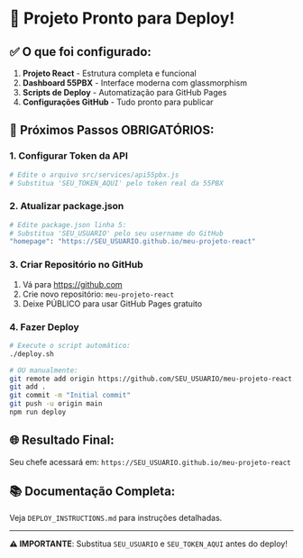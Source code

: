 # 🚀 Projeto Pronto para Deploy!

## ✅ O que foi configurado:

1. **Projeto React** - Estrutura completa e funcional
2. **Dashboard 55PBX** - Interface moderna com glassmorphism
3. **Scripts de Deploy** - Automatização para GitHub Pages
4. **Configurações GitHub** - Tudo pronto para publicar

## 🎯 Próximos Passos OBRIGATÓRIOS:

### 1. Configurar Token da API
```bash
# Edite o arquivo src/services/api55pbx.js
# Substitua 'SEU_TOKEN_AQUI' pelo token real da 55PBX
```

### 2. Atualizar package.json
```bash
# Edite package.json linha 5:
# Substitua 'SEU_USUARIO' pelo seu username do GitHub
"homepage": "https://SEU_USUARIO.github.io/meu-projeto-react"
```

### 3. Criar Repositório no GitHub
1. Vá para https://github.com
2. Crie novo repositório: `meu-projeto-react`
3. Deixe PÚBLICO para usar GitHub Pages gratuito

### 4. Fazer Deploy
```bash
# Execute o script automático:
./deploy.sh

# OU manualmente:
git remote add origin https://github.com/SEU_USUARIO/meu-projeto-react.git
git add .
git commit -m "Initial commit"
git push -u origin main
npm run deploy
```

## 🌐 Resultado Final:
Seu chefe acessará em: `https://SEU_USUARIO.github.io/meu-projeto-react`

## 📚 Documentação Completa:
Veja `DEPLOY_INSTRUCTIONS.md` para instruções detalhadas.

---
**⚠️ IMPORTANTE**: Substitua `SEU_USUARIO` e `SEU_TOKEN_AQUI` antes do deploy!